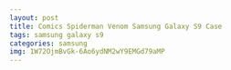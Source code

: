 ```yaml
---
layout: post
title: Comics Spiderman Venom Samsung Galaxy S9 Case
tags: samsung galaxy s9
categories: samsung
img: 1W72OjmBvGk-6Ao6ydNM2wY9EMGd79aMP
---
```

